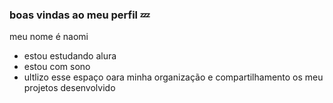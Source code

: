 ### boas vindas ao meu perfil 💤

 meu nome é naomi 

  - estou estudando alura
  - estou com sono
  -  ultlizo esse espaço oara minha organização e compartilhamento os meu projetos desenvolvido
